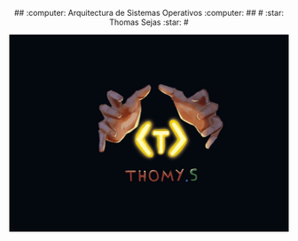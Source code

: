 <p align="center">
## :computer: Arquitectura de Sistemas Operativos :computer: ##
# :star: Thomas Sejas :star: #
</p>
<img src="./logo.png" />


